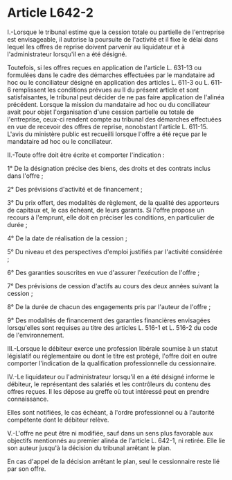 # Article L642-2

I.-Lorsque le tribunal estime que la cession totale ou partielle de l'entreprise est envisageable, il autorise la poursuite de l'activité et il fixe le délai dans lequel les offres de reprise doivent parvenir au liquidateur et à l'administrateur lorsqu'il en a été désigné.

Toutefois, si les offres reçues en application de l'article L. 631-13 ou formulées dans le cadre des démarches effectuées par le mandataire ad hoc ou le conciliateur désigné en application des articles L. 611-3 ou L. 611-6 remplissent les conditions prévues au II du présent article et sont satisfaisantes, le tribunal peut décider de ne pas faire application de l'alinéa précédent. Lorsque la mission du mandataire ad hoc ou du conciliateur avait pour objet l'organisation d'une cession partielle ou totale de l'entreprise, ceux-ci rendent compte au tribunal des démarches effectuées en vue de recevoir des offres de reprise, nonobstant l'article L. 611-15. L'avis du ministère public est recueilli lorsque l'offre a été reçue par le mandataire ad hoc ou le conciliateur.

II.-Toute offre doit être écrite et comporter l'indication :

1° De la désignation précise des biens, des droits et des contrats inclus dans l'offre ;

2° Des prévisions d'activité et de financement ;

3° Du prix offert, des modalités de règlement, de la qualité des apporteurs de capitaux et, le cas échéant, de leurs garants. Si l'offre propose un recours à l'emprunt, elle doit en préciser les conditions, en particulier de durée ;

4° De la date de réalisation de la cession ;

5° Du niveau et des perspectives d'emploi justifiés par l'activité considérée ;

6° Des garanties souscrites en vue d'assurer l'exécution de l'offre ;

7° Des prévisions de cession d'actifs au cours des deux années suivant la cession ;

8° De la durée de chacun des engagements pris par l'auteur de l'offre ;

9° Des modalités de financement des garanties financières envisagées lorsqu'elles sont requises au titre des articles L. 516-1 et L. 516-2 du code de l'environnement.

III.-Lorsque le débiteur exerce une profession libérale soumise à un statut législatif ou réglementaire ou dont le titre est protégé, l'offre doit en outre comporter l'indication de la qualification professionnelle du cessionnaire.

IV.-Le liquidateur ou l'administrateur lorsqu'il en a été désigné informe le débiteur, le représentant des salariés et les contrôleurs du contenu des offres reçues. Il les dépose au greffe où tout intéressé peut en prendre connaissance.

Elles sont notifiées, le cas échéant, à l'ordre professionnel ou à l'autorité compétente dont le débiteur relève.

V.-L'offre ne peut être ni modifiée, sauf dans un sens plus favorable aux objectifs mentionnés au premier alinéa de l'article L. 642-1, ni retirée. Elle lie son auteur jusqu'à la décision du tribunal arrêtant le plan.

En cas d'appel de la décision arrêtant le plan, seul le cessionnaire reste lié par son offre.
